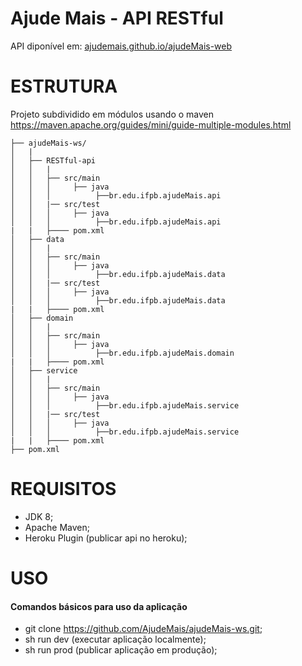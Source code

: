 # Ajude Mais - API RESTful
API diponível em: [ajudemais.github.io/ajudeMais-web](ajudemais.github.io/ajudeMais-web)
 
# ESTRUTURA

Projeto subdividido em módulos usando o maven https://maven.apache.org/guides/mini/guide-multiple-modules.html 
```
├── ajudeMais-ws/
│   |
│   ├── RESTful-api
│   │   |
│   │   ├── src/main
│   │   │     ├── java
│   │   │          ├──br.edu.ifpb.ajudeMais.api
│   │   |── src/test
│   │   │     ├── java
│   │   │          ├──br.edu.ifpb.ajudeMais.api
|   |	├──── pom.xml
│   ├── data
│   │   |
│   │   ├── src/main
│   │   │     ├── java
│   │   │          ├──br.edu.ifpb.ajudeMais.data
│   │   |── src/test
│   │   │     ├── java
│   │   │          ├──br.edu.ifpb.ajudeMais.data
|   |	├──── pom.xml
│   ├── domain
│   │   |
│   │   ├── src/main
│   │   │     ├── java
│   │   │          ├──br.edu.ifpb.ajudeMais.domain
|   |	├──── pom.xml
│   ├── service
│   │   |
│   │   ├── src/main
│   │   │     ├── java
│   │   │          ├──br.edu.ifpb.ajudeMais.service
│   │   |── src/test
│   │   │     ├── java
│   │   │          ├──br.edu.ifpb.ajudeMais.service
|   |	├──── pom.xml
├── pom.xml
```

# REQUISITOS
* JDK 8;
* Apache Maven;
* Heroku Plugin (publicar api no heroku);

# USO
#### Comandos básicos para uso da aplicação
* git clone https://github.com/AjudeMais/ajudeMais-ws.git;
* sh run dev (executar aplicação localmente);
* sh run prod (publicar aplicação em produção);
 
